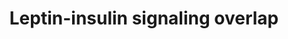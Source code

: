 ---
annotations:
- type: Pathway Ontology
  value: leptin system pathway
- type: Pathway Ontology
  value: insulin signaling pathway
authors:
- Susan
- Evelo
- MartijnVanIersel
- MaintBot
- Thomas
- Samuel Sklar
- Egonw
- Mkutmon
- Eweitz
description: Overlap of cellular insulin and leptin signaling
last-edited: 2021-05-14
organisms:
- Mus musculus
redirect_from:
- /index.php/Pathway:WP578
- /instance/WP578
schema-jsonld:
- '@context': https://schema.org/
  '@id': https://wikipathways.github.io/pathways/WP578.html
  '@type': Dataset
  creator:
    '@type': Organization
    name: WikiPathways
  description: Overlap of cellular insulin and leptin signaling
  keywords:
  - Irs3
  - P110
  - PIP2
  - PIP3
  - Jak2
  - Irs1
  - Irs4
  - PDK1
  - Insr
  - Irs2
  - Stat3
  - Akt1/PKB
  - Socs1
  - P85
  - Insulin
  - Leptin
  - Socs2
  - Lepr
  - Socs3
  - PKC
  license: CC0
  name: Leptin-insulin signaling overlap
seo: CreativeWork
title: Leptin-insulin signaling overlap
wpid: WP578
---